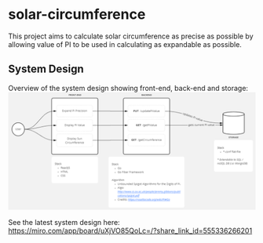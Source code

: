 # solar-circumference
This project aims to calculate solar circumference as precise as possible by allowing value of PI to be used in calculating as expandable as possible.

## System Design
Overview of the system design showing front-end, back-end and storage:
![System Design](https://github.com/momonaguilar/solar-circumference/blob/main/assets/system-design.png?raw=true)


See the latest system design here: https://miro.com/app/board/uXjVO85QoLc=/?share_link_id=555336266201

